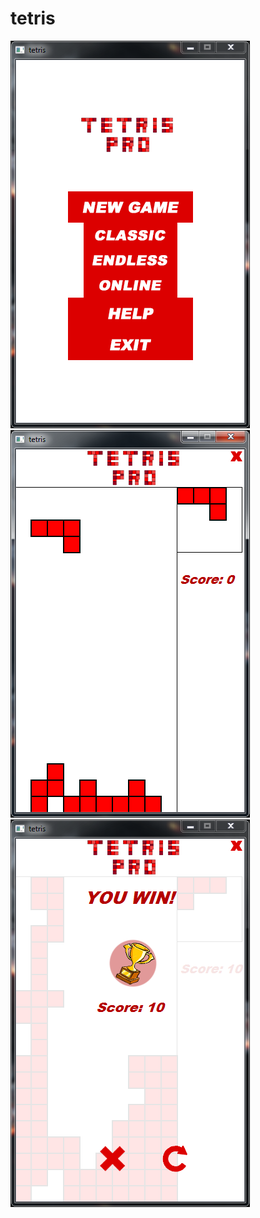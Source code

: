 # tetris
![alt tag](https://github.com/valerion1//Games/blob/master/Tetris/screenshots/2.PNG "menu")
![alt tag](https://github.com/valerion1//Games/blob/master/Tetris/screenshots/3.PNG "game procces")
![alt tag](https://github.com/valerion1//Games/blob/master/Tetris/screenshots/4.PNG "lose/win screen")
